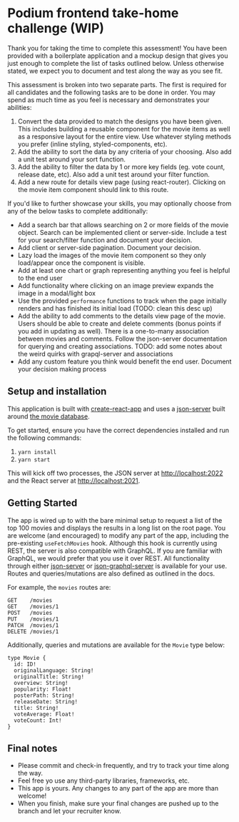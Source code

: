 # Podium frontend take-home challenge (WIP)
Thank you for taking the time to complete this assessment! You have been provided with a boilerplate application and a mockup design that gives you just enough to complete the list of tasks outlined below. Unless otherwise stated, we expect you to document and test along the way as you see fit.

This assessment is broken into two separate parts. The first is required for all candidates and the following tasks are to be done in order. You may spend as much time as you feel is necessary and demonstrates your abilities:


1. Convert the data provided to match the designs you have been given. This includes building a reusable component for the movie items as well as a responsive layout for the entire view. Use whatever styling methods you prefer (inline styling, styled-components, etc). 
2. Add the ability to sort the data by any criteria of your choosing. Also add a unit test around your sort function.
3. Add the ability to filter the data by 1 or more key fields (eg. vote count, release date, etc). Also add a unit test around your filter function.
4. Add a new route for details view page (using react-router). Clicking on the movie item component should link to this route.


If you'd like to further showcase your skills, you may optionally choose from any of the below tasks to complete additionally: 


* Add a search bar that allows searching on 2 or more fields of the movie object. Search can be implemented client or server-side. Include a test for your search/filter function and document your decision.
* Add client or server-side pagination. Document your decision.
* Lazy load the images of the movie item component so they only load/appear once the component is visible.
* Add at least one chart or graph representing anything you feel is helpful to the end user
* Add functionality where clicking on an image preview expands the image in a modal/light box
* Use the provided `performance` functions to track when the page initially renders and has finished its initial load (TODO: clean this desc up)
* Add the ability to add comments to the details view page of the movie. Users should be able to create and delete comments (bonus points if you add in updating as well). There is a one-to-many association between movies and comments. Follow the json-server documentation for querying and creating associations. TODO: add some notes about the weird quirks with grapql-server and associations
* Add any custom feature you think would benefit the end user. Document your decision making process


## Setup and installation

This application is built with [create-react-app](https://reactjs.org/docs/create-a-new-react-app.html) and uses a [json-server](https://github.com/typicode/json-server) built around [the movie database](https://www.themoviedb.org/).

To get started, ensure you have the correct dependencies installed and run the following commands:

1. `yarn install`
2. `yarn start`

This will kick off two processes, the JSON server at [http://localhost:2022](http://localhost:2022) and the React server at [http://localhost:2021](http://localhost:2021). 

## Getting Started

The app is wired up to with the bare minimal setup to request a list of the top 100 movies and displays the results in a long list on the root page. You are welcome (and encouraged) to modify any part of the app, including the pre-existing `useFetchMovies` hook. Although this hook is currently using REST, the server is also compatible with GraphQL. If you are familiar with GraphQL, we would prefer that you use it over REST.  All functionality through either [json-server](https://github.com/typicode/json-server) or [json-graphql-server](https://github.com/marmelab/json-graphql-server) is available for your use. Routes and queries/mutations are also defined as outlined in the docs.

For example, the `movies` routes are:

```
GET    /movies
GET    /movies/1
POST   /movies
PUT    /movies/1
PATCH  /movies/1
DELETE /movies/1
``` 

Additionally, queries and mutations are available for the `Movie` type below: 

```
type Movie {
  id: ID!
  originalLanguage: String!
  originalTitle: String!
  overview: String!
  popularity: Float!
  posterPath: String!
  releaseDate: String!
  title: String!
  voteAverage: Float!
  voteCount: Int!    
}
```
	
## Final notes

* Please commit and check-in frequently, and try to track your time along the way. 
* Feel free yo use any third-party libraries, frameworks, etc. 
* This app is yours. Any changes to any part of the app are more than welcome!
* When you finish, make sure your final changes are pushed up to the branch and let your recruiter know.
